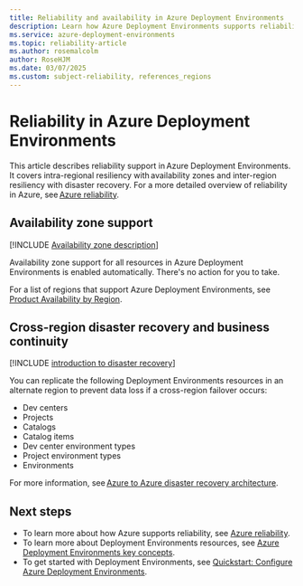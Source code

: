 ```yaml
---
title: Reliability and availability in Azure Deployment Environments
description: Learn how Azure Deployment Environments supports reliability. Understand availability zone support within a single region and cross-region disaster recovery.
ms.service: azure-deployment-environments
ms.topic: reliability-article
ms.author: rosemalcolm
author: RoseHJM
ms.date: 03/07/2025
ms.custom: subject-reliability, references_regions
---
```


# Reliability in Azure Deployment Environments 

This article describes reliability support in Azure Deployment Environments. It covers intra-regional resiliency with availability zones and inter-region resiliency with disaster recovery. For a more detailed overview of reliability in Azure, see [Azure reliability](/azure/well-architected/resiliency/overview).

## Availability zone support 

[!INCLUDE [Availability zone description](../reliability/includes/reliability-availability-zone-description-include.md)]

Availability zone support for all resources in Azure Deployment Environments is enabled automatically. There's no action for you to take. 

For a list of regions that support Azure Deployment Environments, see [Product Availability by Region](https://azure.microsoft.com/explore/global-infrastructure/products-by-region/table).

## Cross-region disaster recovery and business continuity

[!INCLUDE [introduction to disaster recovery](../reliability/includes/reliability-disaster-recovery-description-include.md)]

You can replicate the following Deployment Environments resources in an alternate region to prevent data loss if a cross-region failover occurs:
 
- Dev centers
- Projects
- Catalogs
- Catalog items
- Dev center environment types
- Project environment types
- Environments

For more information, see [Azure to Azure disaster recovery architecture](../site-recovery/azure-to-azure-architecture.md). 

## Next steps 

- To learn more about how Azure supports reliability, see [Azure reliability](/azure/reliability). 
- To learn more about Deployment Environments resources, see [Azure Deployment Environments key concepts](../deployment-environments/concept-environments-key-concepts.md).
- To get started with Deployment Environments, see [Quickstart: Configure Azure Deployment Environments](../deployment-environments/quickstart-create-and-configure-devcenter.md).
